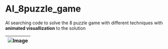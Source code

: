 # AI_8puzzle_game
AI searching code to solve the 8 puzzle game with different techniques with **animated visuallization** to the solution

| ![Image](img.jpg) |
| :--: | 

